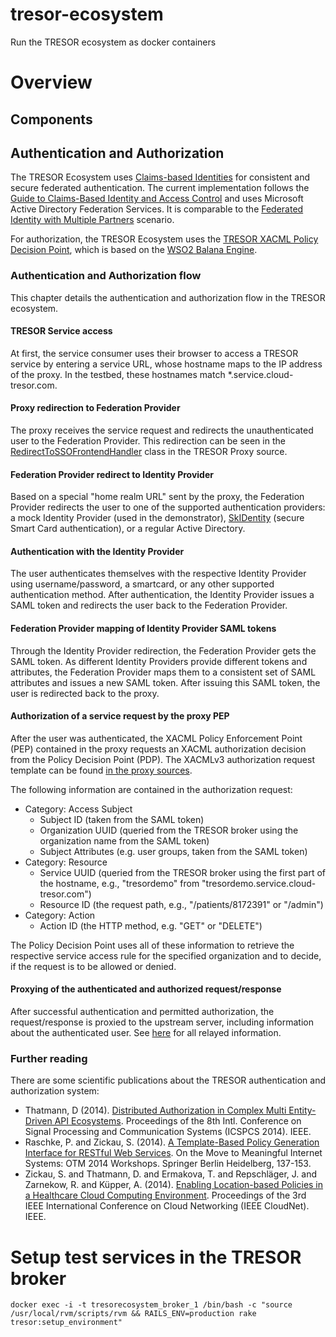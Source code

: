 # tresor-ecosystem
Run the TRESOR ecosystem as docker containers

# Overview

## Components

## Authentication and Authorization

The TRESOR Ecosystem uses [Claims-based Identities](http://en.wikipedia.org/wiki/Claims-based_identity) for consistent and secure federated authentication. The current implementation follows the [Guide to Claims-Based Identity and Access Control](https://msdn.microsoft.com/en-us/library/ff423674.aspx) and uses Microsoft Active Directory Federation Services. It is comparable to the [Federated Identity with Multiple Partners](https://msdn.microsoft.com/en-us/library/hh446524.aspx) scenario.

For authorization, the TRESOR Ecosystem uses the [TRESOR XACML Policy Decision Point](https://github.com/TU-Berlin-SNET/tresor-pdp), which is based on the [WSO2 Balana Engine](https://github.com/wso2/balana).

### Authentication and Authorization flow

This chapter details the authentication and authorization flow in the TRESOR ecosystem.

#### TRESOR Service access

At first, the service consumer uses their browser to access a TRESOR service by entering a service URL, whose hostname maps to the IP address of the proxy. In the testbed, these hostnames match *.service.cloud-tresor.com.

#### Proxy redirection to Federation Provider

The proxy receives the service request and redirects the unauthenticated user to the Federation Provider. This redirection can be seen in the [RedirectToSSOFrontendHandler](https://github.com/TU-Berlin-SNET/tresor-proxy/blob/master/lib/tresor/frontend/claim_sso/redirect_to_sso_frontend_handler.rb) class in the TRESOR Proxy source.

#### Federation Provider redirect to Identity Provider

Based on a special "home realm URL" sent by the proxy, the Federation Provider redirects the user to one of the supported authentication providers: a mock Identity Provider (used in the demonstrator), [SkIDentity](https://www.skidentity.com/en/home) (secure Smart Card authentication), or a regular Active Directory.

#### Authentication with the Identity Provider

The user authenticates themselves with the respective Identity Provider using username/password, a smartcard, or any other supported authentication method. After authentication, the Identity Provider issues a SAML token and redirects the user back to the Federation Provider.

#### Federation Provider mapping of Identity Provider SAML tokens

Through the Identity Provider redirection, the Federation Provider gets the SAML token. As different Identity Providers provide different tokens and attributes, the Federation Provider maps them to a consistent set of SAML attributes and issues a new SAML token. After issuing this SAML token, the user is redirected back to the proxy.

#### Authorization of a service request by the proxy PEP

After the user was authenticated, the XACML Policy Enforcement Point (PEP) contained in the proxy requests an XACML authorization decision from the Policy Decision Point (PDP). The XACMLv3 authorization request template can be found [in the proxy sources](https://github.com/TU-Berlin-SNET/tresor-proxy/blob/master/lib/tresor/frontend/xacml/xacml_request.erb).

The following information are contained in the authorization request:
* Category: Access Subject
  * Subject ID (taken from the SAML token)
  * Organization UUID (queried from the TRESOR broker using the organization name from the SAML token)
  * Subject Attributes (e.g. user groups, taken from the SAML token)
* Category: Resource
  * Service UUID (queried from the TRESOR broker using the first part of the hostname, e.g., "tresordemo" from "tresordemo.service.cloud-tresor.com")
  * Resource ID (the request path, e.g., "/patients/8172391" or "/admin")
* Category: Action
  * Action ID (the HTTP method, e.g. "GET" or "DELETE")

The Policy Decision Point uses all of these information to retrieve the respective service access rule for the specified organization and to decide, if the request is to be allowed or denied.

#### Proxying of the authenticated and authorized request/response

After successful authentication and permitted authorization, the request/response is proxied to the upstream server, including information about the authenticated user. See [here](https://github.com/TU-Berlin-SNET/tresor-proxy#request-headers) for all relayed information.

### Further reading

There are some scientific publications about the TRESOR authentication and authorization system:

* Thatmann, D (2014). [Distributed Authorization in Complex Multi Entity-Driven API Ecosystems](http://ieeexplore.ieee.org/xpl/login.jsp?tp=&arnumber=7021072&url=http%3A%2F%2Fieeexplore.ieee.org%2Fxpls%2Fabs_all.jsp%3Farnumber%3D7021072). Proceedings of the 8th Intl. Conference on Signal Processing and Communication Systems (ICSPCS 2014). IEEE.
* Raschke, P. and Zickau, S. (2014). [A Template-Based Policy Generation Interface for RESTful Web Services](http://link.springer.com/chapter/10.1007%2F978-3-662-45550-0_17). On the Move to Meaningful Internet Systems: OTM 2014 Workshops. Springer Berlin Heidelberg, 137-153.
* Zickau, S. and Thatmann, D. and Ermakova, T. and Repschläger, J. and Zarnekow, R. and Küpper, A. (2014). [Enabling Location-based Policies in a Healthcare Cloud Computing Environment](http://ieeexplore.ieee.org/xpl/articleDetails.jsp?arnumber=6969017&punumber%3D6961333%26sortType%3Dasc_p_Sequence%26filter%3DAND%28p_IS_Number%3A6968953%29%26pageNumber%3D3). Proceedings of the 3rd IEEE International Conference on Cloud Networking (IEEE CloudNet). IEEE.

# Setup test services in the TRESOR broker
`docker exec -i -t tresorecosystem_broker_1 /bin/bash -c "source /usr/local/rvm/scripts/rvm && RAILS_ENV=production rake tresor:setup_environment"`
